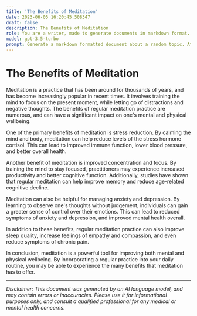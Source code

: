 ```yaml
---
title: 'The Benefits of Meditation'
date: 2023-06-05 16:20:45.508347
draft: false
description: The Benefits of Meditation
role: You are a writer, made to generate documents in markdown format. It is very important that all of the documents you generate are in valid markdown format.
model: gpt-3.5-turbo
prompt: Generate a markdown formatted document about a random topic. At the bottom, include a disclaimer explaining that the document was generated by you. The first line of the document should be the title. Make sure that the entire document is in proper markdown format, using a mix of various tags to make the document visually appealing.
---
```


# The Benefits of Meditation

Meditation is a practice that has been around for thousands of years, and has become increasingly popular in recent times. It involves training the mind to focus on the present moment, while letting go of distractions and negative thoughts. The benefits of regular meditation practice are numerous, and can have a significant impact on one's mental and physical wellbeing.

One of the primary benefits of meditation is stress reduction. By calming the mind and body, meditation can help reduce levels of the stress hormone cortisol. This can lead to improved immune function, lower blood pressure, and better overall health.

Another benefit of meditation is improved concentration and focus. By training the mind to stay focused, practitioners may experience increased productivity and better cognitive function. Additionally, studies have shown that regular meditation can help improve memory and reduce age-related cognitive decline.

Meditation can also be helpful for managing anxiety and depression. By learning to observe one's thoughts without judgement, individuals can gain a greater sense of control over their emotions. This can lead to reduced symptoms of anxiety and depression, and improved mental health overall.

In addition to these benefits, regular meditation practice can also improve sleep quality, increase feelings of empathy and compassion, and even reduce symptoms of chronic pain.

In conclusion, meditation is a powerful tool for improving both mental and physical wellbeing. By incorporating a regular practice into your daily routine, you may be able to experience the many benefits that meditation has to offer.

***

*Disclaimer: This document was generated by an AI language model, and may contain errors or inaccuracies. Please use it for informational purposes only, and consult a qualified professional for any medical or mental health concerns.*